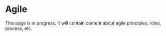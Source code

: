 # Agile

This page is in progress. It will contain content about agile principles, roles, process, etc.

